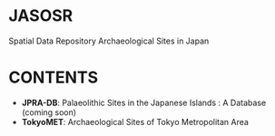 # JASOSR
Spatial Data Repository Archaeological Sites in Japan

# CONTENTS
- **JPRA-DB**: Palaeolithic Sites in the Japanese Islands : A Database (coming soon) 
- **TokyoMET**: Archaeological Sites of Tokyo Metropolitan Area
